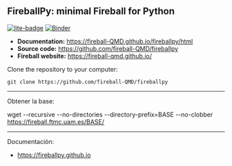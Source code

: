 ## FireballPy: minimal Fireball for Python

[![lite-badge](https://jupyterlite.rtfd.io/en/latest/_static/badge.svg)](https://fireball-QMD.github.io/fireballpy/html/_static/lab)
[![Binder](https://mybinder.org/badge_logo.svg)](https://mybinder.org/v2/gh/fireball-QMD/fireballpy/HEAD?labpath=examples/fireballpy_skeleton.ipynb)

- **Documentation:** <https://fireball-QMD.github.io/fireballpy/html>
- **Source code:** <https://github.com/fireball-QMD/fireballpy>
- **Fireball website:** <https://fireball-qmd.github.io/>

Clone the repository to your computer:

    git clone https://github.com/fireball-QMD/fireballpy

------------------------

Obtener la base:

   wget --recursive --no-directories --directory-prefix=BASE  --no-clobber https://fireball.ftmc.uam.es/BASE/

------------------------

Documentación:

- https://fireballpy.github.io


